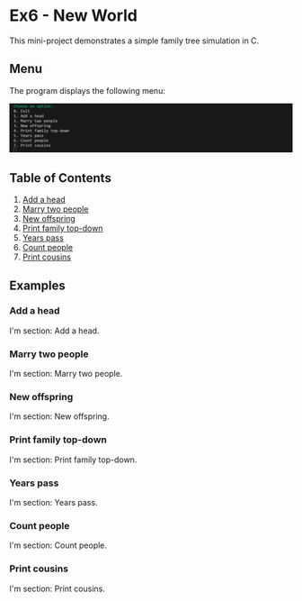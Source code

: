 # Ex6 - New World

This mini-project demonstrates a simple family tree simulation in C.

## Menu

The program displays the following menu:

![Menu Screenshot](images/menu.png)

## Table of Contents

1. [Add a head](#add-a-head)
2. [Marry two people](#marry-two-people)
3. [New offspring](#new-offspring)
4. [Print family top-down](#print-family-top-down)
5. [Years pass](#years-pass)
6. [Count people](#count-people)
7. [Print cousins](#print-cousins)

## Examples

### Add a head
I'm section: Add a head.

### Marry two people
I'm section: Marry two people.

### New offspring
I'm section: New offspring.

### Print family top-down
I'm section: Print family top-down.

### Years pass
I'm section: Years pass.

### Count people
I'm section: Count people.

### Print cousins
I'm section: Print cousins.
